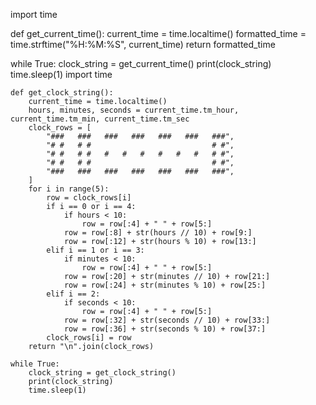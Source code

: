 import time

def get_current_time():
    current_time = time.localtime()
    formatted_time = time.strftime("%H:%M:%S", current_time)
    return formatted_time

while True:
    clock_string = get_current_time()
    print(clock_string)
    time.sleep(1)
    import time

    def get_clock_string():
        current_time = time.localtime()
        hours, minutes, seconds = current_time.tm_hour, current_time.tm_min, current_time.tm_sec
        clock_rows = [
            "###   ###   ###   ###   ###   ###   ###",
            "# #   # #                           # #",
            "# #   # #   #   #   #   #   #   #   # #",
            "# #   # #                           # #",
            "###   ###   ###   ###   ###   ###   ###",
        ]
        for i in range(5):
            row = clock_rows[i]
            if i == 0 or i == 4:
                if hours < 10:
                    row = row[:4] + " " + row[5:]
                row = row[:8] + str(hours // 10) + row[9:]
                row = row[:12] + str(hours % 10) + row[13:]
            elif i == 1 or i == 3:
                if minutes < 10:
                    row = row[:4] + " " + row[5:]
                row = row[:20] + str(minutes // 10) + row[21:]
                row = row[:24] + str(minutes % 10) + row[25:]
            elif i == 2:
                if seconds < 10:
                    row = row[:4] + " " + row[5:]
                row = row[:32] + str(seconds // 10) + row[33:]
                row = row[:36] + str(seconds % 10) + row[37:]
            clock_rows[i] = row
        return "\n".join(clock_rows)

    while True:
        clock_string = get_clock_string()
        print(clock_string)
        time.sleep(1)
